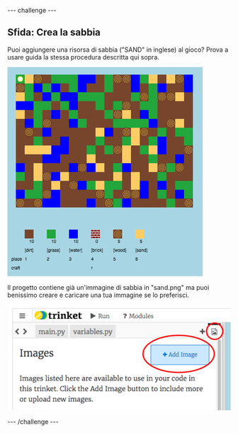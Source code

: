 --- challenge ---
## Sfida: Crea la sabbia
Puoi aggiungere una risorsa di sabbia ("SAND" in inglese) al gioco? Prova a usare guida la stessa procedura descritta qui sopra.

![screenshot](images/craft-sand.png)

Il progetto contiene già un'immagine di sabbia in "sand.png" ma puoi benissimo creare e caricare una tua immagine se lo preferisci.

![screenshot](images/craft-upload.png)




--- /challenge ---